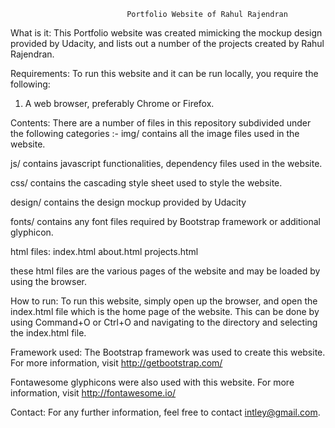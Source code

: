                               Portfolio Website of Rahul Rajendran  

What is it:
This Portfolio website was created mimicking the mockup design provided by
Udacity, and lists out a number of the projects created by Rahul Rajendran.

Requirements:
To run this website and it can be run locally, you require the following:
1. A web browser, preferably Chrome or Firefox.

Contents:
There are a number of files in this repository subdivided under the following
categories :-
img/
contains all the image files used in the website.

js/
contains javascript functionalities, dependency files used in the website.

css/
contains the cascading style sheet used to style the website.

design/
contains the design mockup provided by Udacity

fonts/
contains any font files required by Bootstrap framework or additional glyphicon.

html files:
index.html
about.html
projects.html

these html files are the various pages of the website and may be loaded by
using the browser.

How to run:
To run this website, simply open up the browser, and open the index.html file
which is the home page of the website.
This can be done by using Command+O or Ctrl+O and navigating to the directory
and selecting the index.html file.

Framework used:
The Bootstrap framework was used to create this website. For more information,
visit http://getbootstrap.com/

Fontawesome glyphicons were also used with this website. For more information,
visit http://fontawesome.io/

Contact:
For any further information, feel free to contact intley@gmail.com.
